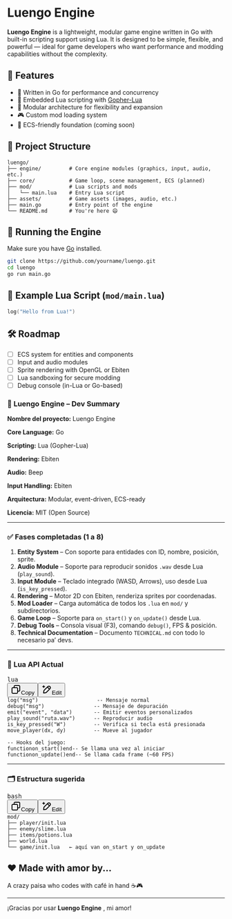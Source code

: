 # Luengo Engine

**Luengo Engine** is a lightweight, modular game engine written in Go with built-in scripting support using Lua. It is designed to be simple, flexible, and powerful — ideal for game developers who want performance and modding capabilities without the complexity.

## 🚀 Features

* 🔄 Written in Go for performance and concurrency
* 🧠 Embedded Lua scripting with [Gopher-Lua](https://github.com/yuin/gopher-lua)
* 🧩 Modular architecture for flexibility and expansion
* 🎮 Custom mod loading system
* 🧱 ECS-friendly foundation (coming soon)

## 📂 Project Structure

```
luengo/
├── engine/         # Core engine modules (graphics, input, audio, etc.)
├── core/           # Game loop, scene management, ECS (planned)
├── mod/            # Lua scripts and mods
│   └── main.lua    # Entry Lua script
├── assets/         # Game assets (images, audio, etc.)
├── main.go         # Entry point of the engine
└── README.md       # You're here 😄
```

## 🧪 Running the Engine

Make sure you have [Go](https://golang.org/dl/) installed.

```bash
git clone https://github.com/yourname/luengo.git
cd luengo
go run main.go
```

## 📝 Example Lua Script (`mod/main.lua`)

```lua
log("Hello from Lua!")
```

## 🛠 Roadmap

* [ ] ECS system for entities and components
* [ ] Input and audio modules
* [ ] Sprite rendering with OpenGL or Ebiten
* [ ] Lua sandboxing for secure modding
* [ ] Debug console (in-Lua or Go-based)

### 🧠 **Luengo Engine – Dev Summary**

**Nombre del proyecto:** Luengo Engine

**Core Language:** Go

**Scripting:** Lua (Gopher-Lua)

**Rendering:** Ebiten

**Audio:** Beep

**Input Handling:** Ebiten

**Arquitectura:** Modular, event-driven, ECS-ready

**Licencia:** MIT (Open Source)

---

### ✅ **Fases completadas (1 a 8)**

1. **Entity System** – Con soporte para entidades con ID, nombre, posición, sprite.
2. **Audio Module** – Soporte para reproducir sonidos `.wav` desde Lua (`play_sound`).
3. **Input Module** – Teclado integrado (WASD, Arrows), uso desde Lua (`is_key_pressed`).
4. **Rendering** – Motor 2D con Ebiten, renderiza sprites por coordenadas.
5. **Mod Loader** – Carga automática de todos los `.lua` en `mod/` y subdirectorios.
6. **Game Loop** – Soporte para `on_start()` y `on_update()` desde Lua.
7. **Debug Tools** – Consola visual (F3), comando `debug()`, FPS & posición.
8. **Technical Documentation** – Documento `TECHNICAL.md` con todo lo necesario pa’ devs.

---

### 📜 **Lua API Actual**

<pre class="!overflow-visible" data-start="1279" data-end="1752"><div class="contain-inline-size rounded-md border-[0.5px] border-token-border-medium relative bg-token-sidebar-surface-primary"><div class="flex items-center text-token-text-secondary px-4 py-2 text-xs font-sans justify-between h-9 bg-token-sidebar-surface-primary dark:bg-token-main-surface-secondary select-none rounded-t-[5px]">lua</div><div class="sticky top-9"><div class="absolute bottom-0 right-0 flex h-9 items-center pr-2"><div class="flex items-center rounded bg-token-sidebar-surface-primary px-2 font-sans text-xs text-token-text-secondary dark:bg-token-main-surface-secondary"><span class="" data-state="closed"><button class="flex gap-1 items-center select-none px-4 py-1" aria-label="Copy"><svg width="24" height="24" viewBox="0 0 24 24" fill="none" xmlns="http://www.w3.org/2000/svg" class="icon-xs"><path fill-rule="evenodd" clip-rule="evenodd" d="M7 5C7 3.34315 8.34315 2 10 2H19C20.6569 2 22 3.34315 22 5V14C22 15.6569 20.6569 17 19 17H17V19C17 20.6569 15.6569 22 14 22H5C3.34315 22 2 20.6569 2 19V10C2 8.34315 3.34315 7 5 7H7V5ZM9 7H14C15.6569 7 17 8.34315 17 10V15H19C19.5523 15 20 14.5523 20 14V5C20 4.44772 19.5523 4 19 4H10C9.44772 4 9 4.44772 9 5V7ZM5 9C4.44772 9 4 9.44772 4 10V19C4 19.5523 4.44772 20 5 20H14C14.5523 20 15 19.5523 15 19V10C15 9.44772 14.5523 9 14 9H5Z" fill="currentColor"></path></svg>Copy</button></span><span class="" data-state="closed"><button class="flex select-none items-center gap-1 px-4 py-1"><svg width="24" height="24" viewBox="0 0 24 24" fill="none" xmlns="http://www.w3.org/2000/svg" class="icon-xs"><path d="M2.5 5.5C4.3 5.2 5.2 4 5.5 2.5C5.8 4 6.7 5.2 8.5 5.5C6.7 5.8 5.8 7 5.5 8.5C5.2 7 4.3 5.8 2.5 5.5Z" fill="currentColor" stroke="currentColor" stroke-linecap="round" stroke-linejoin="round"></path><path d="M5.66282 16.5231L5.18413 19.3952C5.12203 19.7678 5.09098 19.9541 5.14876 20.0888C5.19933 20.2067 5.29328 20.3007 5.41118 20.3512C5.54589 20.409 5.73218 20.378 6.10476 20.3159L8.97693 19.8372C9.72813 19.712 10.1037 19.6494 10.4542 19.521C10.7652 19.407 11.0608 19.2549 11.3343 19.068C11.6425 18.8575 11.9118 18.5882 12.4503 18.0497L20 10.5C21.3807 9.11929 21.3807 6.88071 20 5.5C18.6193 4.11929 16.3807 4.11929 15 5.5L7.45026 13.0497C6.91175 13.5882 6.6425 13.8575 6.43197 14.1657C6.24513 14.4392 6.09299 14.7348 5.97903 15.0458C5.85062 15.3963 5.78802 15.7719 5.66282 16.5231Z" stroke="currentColor" stroke-width="2" stroke-linecap="round" stroke-linejoin="round"></path><path d="M14.5 7L18.5 11" stroke="currentColor" stroke-width="2" stroke-linecap="round" stroke-linejoin="round"></path></svg>Edit</button></span></div></div></div><div class="overflow-y-auto p-4" dir="ltr"><code class="!whitespace-pre language-lua"><span><span>log</span><span>(</span><span>"msg"</span><span>)                   </span><span>-- Mensaje normal</span><span>
</span><span>debug</span><span>(</span><span>"msg"</span><span>)                </span><span>-- Mensaje de depuración</span><span>
emit(</span><span>"event"</span><span>, </span><span>"data"</span><span>)       </span><span>-- Emitir eventos personalizados</span><span>
play_sound(</span><span>"ruta.wav"</span><span>)      </span><span>-- Reproducir audio</span><span>
is_key_pressed(</span><span>"W"</span><span>)         </span><span>-- Verifica si tecla está presionada</span><span>
move_player(dx, dy)         </span><span>-- Mueve al jugador</span><span>

</span><span>-- Hooks del juego:</span><span>
</span><span>function</span><span></span><span>on_start</span><span>()</span><span></span><span>end</span><span></span><span>-- Se llama una vez al iniciar</span><span>
</span><span>function</span><span></span><span>on_update</span><span>()</span><span></span><span>end</span><span></span><span>-- Se llama cada frame (~60 FPS)</span><span>
</span></span></code></div></div></pre>

---

### 🗂️ **Estructura sugerida**

<pre class="!overflow-visible" data-start="1792" data-end="1932"><div class="contain-inline-size rounded-md border-[0.5px] border-token-border-medium relative bg-token-sidebar-surface-primary"><div class="flex items-center text-token-text-secondary px-4 py-2 text-xs font-sans justify-between h-9 bg-token-sidebar-surface-primary dark:bg-token-main-surface-secondary select-none rounded-t-[5px]">bash</div><div class="sticky top-9"><div class="absolute bottom-0 right-0 flex h-9 items-center pr-2"><div class="flex items-center rounded bg-token-sidebar-surface-primary px-2 font-sans text-xs text-token-text-secondary dark:bg-token-main-surface-secondary"><span class="" data-state="closed"><button class="flex gap-1 items-center select-none px-4 py-1" aria-label="Copy"><svg width="24" height="24" viewBox="0 0 24 24" fill="none" xmlns="http://www.w3.org/2000/svg" class="icon-xs"><path fill-rule="evenodd" clip-rule="evenodd" d="M7 5C7 3.34315 8.34315 2 10 2H19C20.6569 2 22 3.34315 22 5V14C22 15.6569 20.6569 17 19 17H17V19C17 20.6569 15.6569 22 14 22H5C3.34315 22 2 20.6569 2 19V10C2 8.34315 3.34315 7 5 7H7V5ZM9 7H14C15.6569 7 17 8.34315 17 10V15H19C19.5523 15 20 14.5523 20 14V5C20 4.44772 19.5523 4 19 4H10C9.44772 4 9 4.44772 9 5V7ZM5 9C4.44772 9 4 9.44772 4 10V19C4 19.5523 4.44772 20 5 20H14C14.5523 20 15 19.5523 15 19V10C15 9.44772 14.5523 9 14 9H5Z" fill="currentColor"></path></svg>Copy</button></span><span class="" data-state="closed"><button class="flex select-none items-center gap-1 px-4 py-1"><svg width="24" height="24" viewBox="0 0 24 24" fill="none" xmlns="http://www.w3.org/2000/svg" class="icon-xs"><path d="M2.5 5.5C4.3 5.2 5.2 4 5.5 2.5C5.8 4 6.7 5.2 8.5 5.5C6.7 5.8 5.8 7 5.5 8.5C5.2 7 4.3 5.8 2.5 5.5Z" fill="currentColor" stroke="currentColor" stroke-linecap="round" stroke-linejoin="round"></path><path d="M5.66282 16.5231L5.18413 19.3952C5.12203 19.7678 5.09098 19.9541 5.14876 20.0888C5.19933 20.2067 5.29328 20.3007 5.41118 20.3512C5.54589 20.409 5.73218 20.378 6.10476 20.3159L8.97693 19.8372C9.72813 19.712 10.1037 19.6494 10.4542 19.521C10.7652 19.407 11.0608 19.2549 11.3343 19.068C11.6425 18.8575 11.9118 18.5882 12.4503 18.0497L20 10.5C21.3807 9.11929 21.3807 6.88071 20 5.5C18.6193 4.11929 16.3807 4.11929 15 5.5L7.45026 13.0497C6.91175 13.5882 6.6425 13.8575 6.43197 14.1657C6.24513 14.4392 6.09299 14.7348 5.97903 15.0458C5.85062 15.3963 5.78802 15.7719 5.66282 16.5231Z" stroke="currentColor" stroke-width="2" stroke-linecap="round" stroke-linejoin="round"></path><path d="M14.5 7L18.5 11" stroke="currentColor" stroke-width="2" stroke-linecap="round" stroke-linejoin="round"></path></svg>Edit</button></span></div></div></div><div class="overflow-y-auto p-4" dir="ltr"><code class="!whitespace-pre"><span><span>mod/
├── player/init.lua
├── enemy/slime.lua
├── items/potions.lua
├── world.lua
└── game/init.lua   ← aquí van on_start y on_update
</span></span></code></div></div></pre>


## ❤️ Made with amor by...

A crazy paisa who codes with café in hand ☕🎮

---

¡Gracias por usar  **Luengo Engine** , mi amor!
